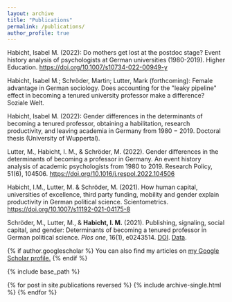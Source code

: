 ```yaml
---
layout: archive
title: "Publications"
permalink: /publications/
author_profile: true
---
```


Habicht, Isabel M. (2022): Do mothers get lost at the postdoc stage? Event history analysis of psychologists at German universities (1980-2019). Higher Education. https://doi.org/10.1007/s10734-022-00949-y

Habicht, Isabel M.; Schröder, Martin; Lutter, Mark (forthcoming): Female advantage in German sociology. Does accounting for the "leaky pipeline" effect in becoming a tenured university professor make a difference? Soziale Welt.  

Habicht, Isabel M. (2022): Gender differences in the determinants of becoming a tenured professor, obtaining a habilitation, research productivity, and leaving academia in Germany from 1980 − 2019. Doctoral thesis (University of Wuppertal).

Lutter, M., Habicht, I. M., & Schröder, M. (2022). Gender differences in the determinants of becoming a professor in Germany. An event history analysis of academic psychologists from 1980 to 2019. Research Policy, 51(6), 104506. https://doi.org/10.1016/j.respol.2022.104506 

Habicht, I.M., Lutter, M. & Schröder, M. (2021). How human capital, universities of excellence, third party funding, mobility and gender explain productivity in German political science. Scientometrics. https://doi.org/10.1007/s11192-021-04175-8 

Schröder, M., Lutter, M., & <b>Habicht, I. M.</b> (2021). Publishing, signaling, social capital, and gender: Determinants of becoming a tenured professor in German political science. <i>Plos one</i>, 16(1), e0243514. <a href="{{https://doi.org/10.1371/journal.pone.0243514}}">DOI</a>. <a href="{{https://osf.io/afrxk/}}">Data</a>.



{% if author.googlescholar %}
  You can also find my articles on <u><a href="{{author.googlescholar}}">my Google Scholar profile</a>.</u>
{% endif %}

{% include base_path %}

{% for post in site.publications reversed %}
  {% include archive-single.html %}
{% endfor %}
